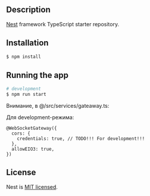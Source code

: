 
## Description

[Nest](https://github.com/nestjs/nest) framework TypeScript starter repository.

## Installation

```bash
$ npm install
```

## Running the app

```bash
# development
$ npm run start
```

Внимание, в @/src/services/gateaway.ts:

Для development-режима:

```
@WebSocketGateway({
  cors: {
    credentials: true, // TODO!!! For development!!!
  },
  allowEIO3: true,
})
```

## License

Nest is [MIT licensed](LICENSE).
